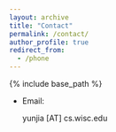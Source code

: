 ```yaml
---
layout: archive
title: "Contact"
permalink: /contact/
author_profile: true
redirect_from:
  - /phone
---
```


{% include base_path %}

* Email:   
  
  yunjia [AT] cs.wisc.edu

  
